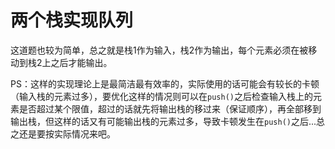 # 两个栈实现队列
这道题也较为简单，总之就是栈1作为输入，栈2作为输出，每个元素必须在被移动到栈2上之后才能输出。

PS：这样的实现理论上是最简洁最有效率的，实际使用的话可能会有较长的卡顿（输入栈的元素过多），要优化这样的情况则可以在`push()`之后检查输入栈上的元素是否超过某个限值，超过的话就先将输出栈的移过来（保证顺序），再全部移到输出栈，但这样的话又有可能输出栈的元素过多，导致卡顿发生在`push()`之后...总之还是要按实际情况来吧。
